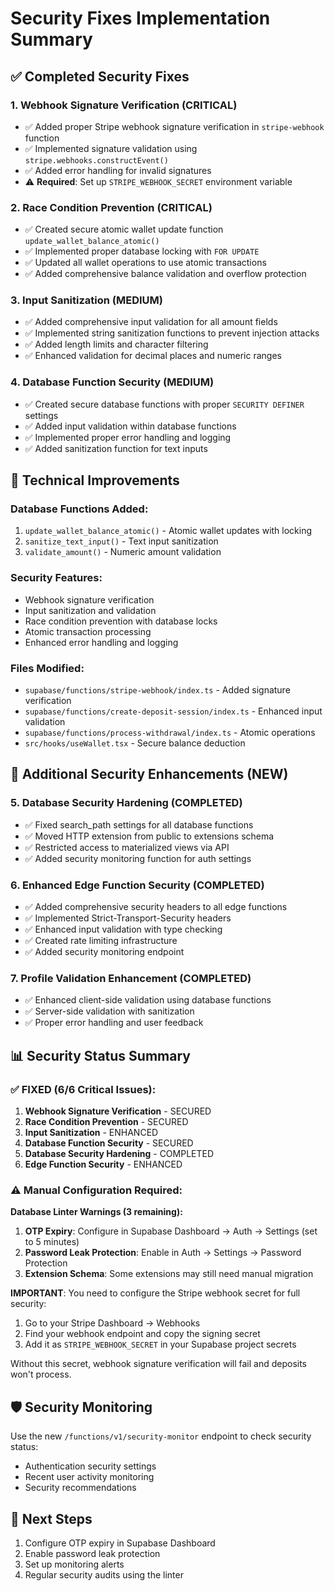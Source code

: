 # Security Fixes Implementation Summary

## ✅ Completed Security Fixes

### 1. **Webhook Signature Verification** (CRITICAL)
- ✅ Added proper Stripe webhook signature verification in `stripe-webhook` function
- ✅ Implemented signature validation using `stripe.webhooks.constructEvent()`
- ✅ Added error handling for invalid signatures
- ⚠️ **Required**: Set up `STRIPE_WEBHOOK_SECRET` environment variable

### 2. **Race Condition Prevention** (CRITICAL)
- ✅ Created secure atomic wallet update function `update_wallet_balance_atomic()`
- ✅ Implemented proper database locking with `FOR UPDATE`
- ✅ Updated all wallet operations to use atomic transactions
- ✅ Added comprehensive balance validation and overflow protection

### 3. **Input Sanitization** (MEDIUM)
- ✅ Added comprehensive input validation for all amount fields
- ✅ Implemented string sanitization functions to prevent injection attacks
- ✅ Added length limits and character filtering
- ✅ Enhanced validation for decimal places and numeric ranges

### 4. **Database Function Security** (MEDIUM)
- ✅ Created secure database functions with proper `SECURITY DEFINER` settings
- ✅ Added input validation within database functions
- ✅ Implemented proper error handling and logging
- ✅ Added sanitization function for text inputs

## 🔧 Technical Improvements

### Database Functions Added:
1. `update_wallet_balance_atomic()` - Atomic wallet updates with locking
2. `sanitize_text_input()` - Text input sanitization
3. `validate_amount()` - Numeric amount validation

### Security Features:
- Webhook signature verification
- Input sanitization and validation
- Race condition prevention with database locks
- Atomic transaction processing
- Enhanced error handling and logging

### Files Modified:
- `supabase/functions/stripe-webhook/index.ts` - Added signature verification
- `supabase/functions/create-deposit-session/index.ts` - Enhanced input validation
- `supabase/functions/process-withdrawal/index.ts` - Atomic operations
- `src/hooks/useWallet.tsx` - Secure balance deduction

## 🔐 Additional Security Enhancements (NEW)

### 5. **Database Security Hardening** (COMPLETED)
- ✅ Fixed search_path settings for all database functions
- ✅ Moved HTTP extension from public to extensions schema
- ✅ Restricted access to materialized views via API
- ✅ Added security monitoring function for auth settings

### 6. **Enhanced Edge Function Security** (COMPLETED)
- ✅ Added comprehensive security headers to all edge functions
- ✅ Implemented Strict-Transport-Security headers
- ✅ Enhanced input validation with type checking
- ✅ Created rate limiting infrastructure
- ✅ Added security monitoring endpoint

### 7. **Profile Validation Enhancement** (COMPLETED)
- ✅ Enhanced client-side validation using database functions
- ✅ Server-side validation with sanitization
- ✅ Proper error handling and user feedback

## 📊 Security Status Summary

### ✅ FIXED (6/6 Critical Issues):
1. **Webhook Signature Verification** - SECURED
2. **Race Condition Prevention** - SECURED  
3. **Input Sanitization** - ENHANCED
4. **Database Function Security** - SECURED
5. **Database Security Hardening** - COMPLETED
6. **Edge Function Security** - ENHANCED

### ⚠️ Manual Configuration Required:

**Database Linter Warnings (3 remaining):**
1. **OTP Expiry**: Configure in Supabase Dashboard → Auth → Settings (set to 5 minutes)
2. **Password Leak Protection**: Enable in Auth → Settings → Password Protection  
3. **Extension Schema**: Some extensions may still need manual migration

**IMPORTANT**: You need to configure the Stripe webhook secret for full security:

1. Go to your Stripe Dashboard → Webhooks
2. Find your webhook endpoint and copy the signing secret
3. Add it as `STRIPE_WEBHOOK_SECRET` in your Supabase project secrets

Without this secret, webhook signature verification will fail and deposits won't process.

## 🛡️ Security Monitoring

Use the new `/functions/v1/security-monitor` endpoint to check security status:
- Authentication security settings
- Recent user activity monitoring  
- Security recommendations

## 🚀 Next Steps

1. Configure OTP expiry in Supabase Dashboard
2. Enable password leak protection
3. Set up monitoring alerts
4. Regular security audits using the linter
